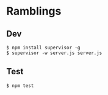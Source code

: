 # Ramblings

## Dev

    $ npm install supervisor -g
    $ supervisor -w server.js server.js

## Test

    $ npm test
